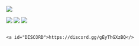 ![](https://cdn.discordapp.com/attachments/1127744068693282877/1129811640464965632/artofwar-titre.png)

![](https://cdn.discordapp.com/attachments/1127744068693282877/1129649116851490826/RULES.png)
![](https://cdn.discordapp.com/attachments/1127744068693282877/1129823807494967326/artofwar-NO_FFA.png)
![](https://cdn.discordapp.com/attachments/1108231521472622623/1129408749908525251/rain.gif)

                                                                                <a id="DISCORD">https://discord.gg/gEyThGXzBQ</>
